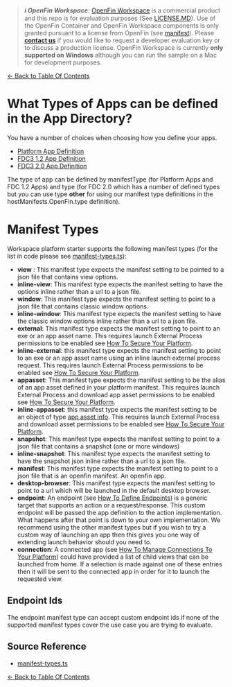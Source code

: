 > **_:information_source: OpenFin Workspace:_** [OpenFin Workspace](https://www.openfin.co/workspace/) is a commercial product and this repo is for evaluation purposes (See [LICENSE.MD](../LICENSE.MD)). Use of the OpenFin Container and OpenFin Workspace components is only granted pursuant to a license from OpenFin (see [manifest](../public/manifest.fin.json)). Please [**contact us**](https://www.openfin.co/workspace/poc/) if you would like to request a developer evaluation key or to discuss a production license.
> OpenFin Workspace is currently **only supported on Windows** although you can run the sample on a Mac for development purposes.

[<- Back to Table Of Contents](../README.md)

# What Types of Apps can be defined in the App Directory?

You have a number of choices when choosing how you define your apps.

- [Platform App Definition](./how-to-define-apps.md)
- [FDC3 1.2 App Definition](./how-to-define-apps-fdc3-1-2.md)
- [FDC3 2.0 App Definition](./how-to-define-apps-fdc3-2-0.md)

The type of app can be defined by manifestType (for Platform Apps and FDC 1.2 Apps) and type (for FDC 2.0 which has a number of defined types but you can use type **other** for using our manifest type definitions in the hostManifests.OpenFin.type definition).

# Manifest Types

Workspace platform starter supports the following manifest types (for the list in code please see [manifest-types.ts](../client/src/framework/manifest-types.ts)):

- **view** : This manifest type expects the manifest setting to be pointed to a json file that contains view options.
- **inline-view**: This manifest type expects the manifest setting to have the options inline rather than a url to a json file.
- **window**: This manifest type expects the manifest setting to point to a json file that contains classic window options.
- **inline-window**: This manifest type expects the manifest setting to have the classic window options inline rather than a url to a json file.
- **external**: This manifest type expects the manifest setting to point to an exe or an app asset name. This requires launch External Process permissions to be enabled see [How To Secure Your Platform](./how-to-secure-your-platform.md).
- **inline-external**: this manifest type expects the manifest setting to point to an exe or an app asset name using an inline launch external process request. This requires launch External Process permissions to be enabled see [How To Secure Your Platform](./how-to-secure-your-platform.md).
- **appasset**: This manifest type expects the manifest setting to be the alias of an app asset defined in your platform manifest. This requires launch External Process and download app asset permissions to be enabled see [How To Secure Your Platform](./how-to-secure-your-platform.md).
- **inline-appasset**: this manifest type expects the manifest setting to be an object of type [app asset info](https://developers.openfin.co/of-docs/docs/application-configuration#section-appassets-properties). This requires launch External Process and download asset permissions to be enabled see [How To Secure Your Platform](./how-to-secure-your-platform.md).
- **snapshot**: This manifest type expects the manifest setting to point to a json file that contains a snapshot (one or more windows)
- **inline-snapshot**: This manifest type expects the manifest setting to have the snapshot json inline rather than a url to a json file.
- **manifest**: This manifest type expects the manifest setting to point to a json file that is an openfin manifest. An openfin app.
- **desktop-browser**: This manifest type expects the manifest setting to point to a url which will be launched in the default desktop browser.
- **endpoint**: An endpoint (see [How To Define Endpoints](./how-to-define-endpoints.md)) is a generic target that supports an action or a request/response. This custom endpoint will be passed the app definition to the action implementation. What happens after that point is down to your own implementation. We recommend using the other manifest types but if you wish to try a custom way of launching an app then this gives you one way of extending launch behavior should you need to.
- **connection**: A connected app (see [How To Manage Connections To Your Platform](./how-to-manage-connections-to-your-platform.md)) could have provided a list of child views that can be launched from home. If a selection is made against one of these entries then it will be sent to the connected app in order for it to launch the requested view.

## Endpoint Ids

The endpoint manifest type can accept custom endpoint ids if none of the supported manifest types cover the use case you are trying to evaluate.

## Source Reference

- [manifest-types.ts](../client/src/framework/manifest-types.ts)

[<- Back to Table Of Contents](../README.md)
